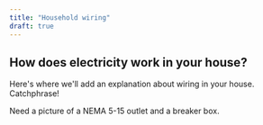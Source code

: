```yaml
---
title: "Household wiring"
draft: true
---
```

## How does electricity work in your house?

Here's where we'll add an explanation about wiring in your house. Catchphrase!

Need a picture of a NEMA 5-15 outlet and a breaker box.
